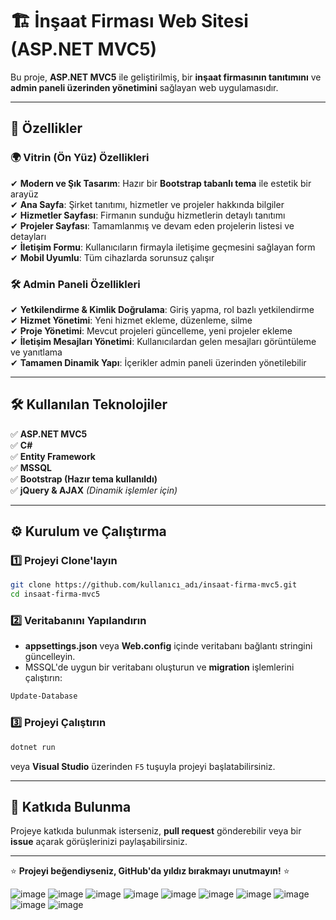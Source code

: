 # 🏗️ İnşaat Firması Web Sitesi (ASP.NET MVC5)
Bu proje, **ASP.NET MVC5** ile geliştirilmiş, bir **inşaat firmasının tanıtımını** ve **admin paneli üzerinden yönetimini** sağlayan web uygulamasıdır.

---

## 🚀 Özellikler

### 🌍 Vitrin (Ön Yüz) Özellikleri
✔ **Modern ve Şık Tasarım**: Hazır bir **Bootstrap tabanlı tema** ile estetik bir arayüz  
✔ **Ana Sayfa**: Şirket tanıtımı, hizmetler ve projeler hakkında bilgiler  
✔ **Hizmetler Sayfası**: Firmanın sunduğu hizmetlerin detaylı tanıtımı  
✔ **Projeler Sayfası**: Tamamlanmış ve devam eden projelerin listesi ve detayları  
✔ **İletişim Formu**: Kullanıcıların firmayla iletişime geçmesini sağlayan form  
✔ **Mobil Uyumlu**: Tüm cihazlarda sorunsuz çalışır  

### 🛠️ Admin Paneli Özellikleri
✔ **Yetkilendirme & Kimlik Doğrulama**: Giriş yapma, rol bazlı yetkilendirme  
✔ **Hizmet Yönetimi**: Yeni hizmet ekleme, düzenleme, silme  
✔ **Proje Yönetimi**: Mevcut projeleri güncelleme, yeni projeler ekleme  
✔ **İletişim Mesajları Yönetimi**: Kullanıcılardan gelen mesajları görüntüleme ve yanıtlama  
✔ **Tamamen Dinamik Yapı**: İçerikler admin paneli üzerinden yönetilebilir  

---

## 🛠️ Kullanılan Teknolojiler
✅ **ASP.NET MVC5**  
✅ **C#**  
✅ **Entity Framework**  
✅ **MSSQL**  
✅ **Bootstrap (Hazır tema kullanıldı)**  
✅ **jQuery & AJAX** *(Dinamik işlemler için)*  

---

## ⚙️ Kurulum ve Çalıştırma

### 1️⃣ Projeyi Clone'layın
```bash
git clone https://github.com/kullanıcı_adı/insaat-firma-mvc5.git
cd insaat-firma-mvc5
```

### 2️⃣ Veritabanını Yapılandırın
- **appsettings.json** veya **Web.config** içinde veritabanı bağlantı stringini güncelleyin.
- MSSQL'de uygun bir veritabanı oluşturun ve **migration** işlemlerini çalıştırın:
```bash
Update-Database
```

### 3️⃣ Projeyi Çalıştırın
```bash
dotnet run
```
veya **Visual Studio** üzerinden `F5` tuşuyla projeyi başlatabilirsiniz.

---

## 🤝 Katkıda Bulunma
Projeye katkıda bulunmak isterseniz, **pull request** gönderebilir veya bir **issue** açarak görüşlerinizi paylaşabilirsiniz.

---

⭐ **Projeyi beğendiyseniz, GitHub'da yıldız bırakmayı unutmayın!** ⭐

![image](https://github.com/user-attachments/assets/727bfac2-fd17-43d9-8fee-5635af6c1557)
![image](https://github.com/user-attachments/assets/bd0e3033-cdc5-4d35-90dc-fe45eab2170c)
![image](https://github.com/user-attachments/assets/79043a39-84a9-46aa-b701-fafaf9c022ad)
![image](https://github.com/user-attachments/assets/03319d73-fe6b-4e70-890d-822dcc46914c)
![image](https://github.com/user-attachments/assets/693c7644-e86e-40a0-a43a-33cef9ccd758)
![image](https://github.com/user-attachments/assets/d3b129aa-b103-4cee-be30-80724873aba8)
![image](https://github.com/user-attachments/assets/63dbba12-3c1d-4c46-a64b-03b352ac43f1)
![image](https://github.com/user-attachments/assets/6388b8a6-9367-45c7-b3a7-4cac008d7f46)
![image](https://github.com/user-attachments/assets/56529220-3632-44bc-b268-c45db106afa0)
![image](https://github.com/user-attachments/assets/6c8d7f67-f0b2-4fd0-83d4-ae2f0e001a7f)








